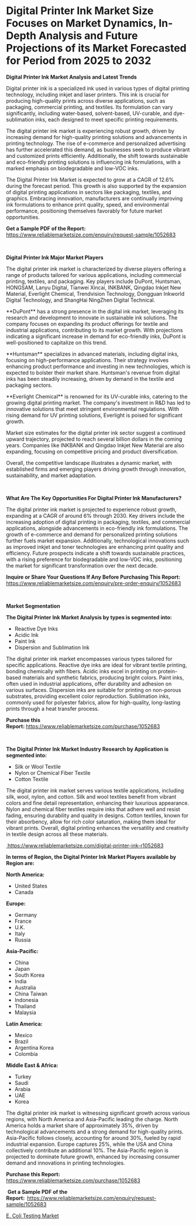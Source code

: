 <p><h1>Digital Printer Ink Market Size Focuses on Market Dynamics, In-Depth Analysis and Future Projections of its Market Forecasted for Period from 2025 to 2032</h1></p><p><strong>Digital Printer Ink Market Analysis and Latest Trends</strong></p>
<p><p>Digital printer ink is a specialized ink used in various types of digital printing technology, including inkjet and laser printers. This ink is crucial for producing high-quality prints across diverse applications, such as packaging, commercial printing, and textiles. Its formulation can vary significantly, including water-based, solvent-based, UV-curable, and dye-sublimation inks, each designed to meet specific printing requirements.</p><p>The digital printer ink market is experiencing robust growth, driven by increasing demand for high-quality printing solutions and advancements in printing technology. The rise of e-commerce and personalized advertising has further accelerated this demand, as businesses seek to produce vibrant and customized prints efficiently. Additionally, the shift towards sustainable and eco-friendly printing solutions is influencing ink formulations, with a marked emphasis on biodegradable and low-VOC inks.</p><p>The Digital Printer Ink Market is expected to grow at a CAGR of 12.6% during the forecast period. This growth is also supported by the expansion of digital printing applications in sectors like packaging, textiles, and graphics. Embracing innovation, manufacturers are continually improving ink formulations to enhance print quality, speed, and environmental performance, positioning themselves favorably for future market opportunities.</p></p>
<p><strong>Get a Sample PDF of the Report:&nbsp;</strong> <a href="https://www.reliablemarketsize.com/enquiry/request-sample/1052683?utm_campaign=2479&utm_medium=2&utm_source=Github&utm_content=ia&utm_term=22032025&utm_id=digital-printer-ink">https://www.reliablemarketsize.com/enquiry/request-sample/1052683</a></p>
<p>&nbsp;</p>
<p><strong>Digital Printer Ink Major Market Players</strong></p>
<p><p>The digital printer ink market is characterized by diverse players offering a range of products tailored for various applications, including commercial printing, textiles, and packaging. Key players include DuPont, Huntsman, HONGSAM, Lanyu Digital, Tianwei Xincai, INKBANK, Qingdao Inkjet New Material, Everlight Chemical, Trendvision Technology, Dongguan Inkworld Digital Technology, and ShangHai NingZhen Digital Technical.</p><p>**DuPont** has a strong presence in the digital ink market, leveraging its research and development to innovate in sustainable ink solutions. The company focuses on expanding its product offerings for textile and industrial applications, contributing to its market growth. With projections indicating a significant increase in demand for eco-friendly inks, DuPont is well-positioned to capitalize on this trend.</p><p>**Huntsman** specializes in advanced materials, including digital inks, focusing on high-performance applications. Their strategy involves enhancing product performance and investing in new technologies, which is expected to bolster their market share. Huntsman's revenue from digital inks has been steadily increasing, driven by demand in the textile and packaging sectors.</p><p>**Everlight Chemical** is renowned for its UV-curable inks, catering to the growing digital printing market. The company's investment in R&D has led to innovative solutions that meet stringent environmental regulations. With rising demand for UV printing solutions, Everlight is poised for significant growth.</p><p>Market size estimates for the digital printer ink sector suggest a continued upward trajectory, projected to reach several billion dollars in the coming years. Companies like INKBANK and Qingdao Inkjet New Material are also expanding, focusing on competitive pricing and product diversification.</p><p>Overall, the competitive landscape illustrates a dynamic market, with established firms and emerging players driving growth through innovation, sustainability, and market adaptation.</p></p>
<p>&nbsp;</p>
<p><strong>What Are The Key Opportunities For Digital Printer Ink Manufacturers?</strong></p>
<p><p>The digital printer ink market is projected to experience robust growth, expanding at a CAGR of around 6% through 2030. Key drivers include the increasing adoption of digital printing in packaging, textiles, and commercial applications, alongside advancements in eco-friendly ink formulations. The growth of e-commerce and demand for personalized printing solutions further fuels market expansion. Additionally, technological innovations such as improved inkjet and toner technologies are enhancing print quality and efficiency. Future prospects indicate a shift towards sustainable practices, with a rising preference for biodegradable and low-VOC inks, positioning the market for significant transformation over the next decade.</p></p>
<p><strong>Inquire or Share Your Questions If Any Before Purchasing This Report:</strong> <a href="https://www.reliablemarketsize.com/enquiry/pre-order-enquiry/1052683?utm_campaign=2479&utm_medium=2&utm_source=Github&utm_content=ia&utm_term=22032025&utm_id=digital-printer-ink">https://www.reliablemarketsize.com/enquiry/pre-order-enquiry/1052683</a></p>
<p>&nbsp;</p>
<p><strong>Market Segmentation</strong></p>
<p><strong>The Digital Printer Ink Market Analysis by types is segmented into:</strong></p>
<p><ul><li>Reactive Dye Inks</li><li>Acidic Ink</li><li>Paint Ink</li><li>Dispersion and Sublimation Ink</li></ul></p>
<p><p>The digital printer ink market encompasses various types tailored for specific applications. Reactive dye inks are ideal for vibrant textile printing, bonding chemically with fibers. Acidic inks excel in printing on protein-based materials and synthetic fabrics, producing bright colors. Paint inks, often used in industrial applications, offer durability and adhesion on various surfaces. Dispersion inks are suitable for printing on non-porous substrates, providing excellent color reproduction. Sublimation inks, commonly used for polyester fabrics, allow for high-quality, long-lasting prints through a heat transfer process.</p></p>
<p><strong>Purchase this Report:&nbsp;</strong><a href="https://www.reliablemarketsize.com/purchase/1052683?utm_campaign=2479&utm_medium=2&utm_source=Github&utm_content=ia&utm_term=22032025&utm_id=digital-printer-ink">https://www.reliablemarketsize.com/purchase/1052683</a></p>
<p>&nbsp;</p>
<p><strong>The Digital Printer Ink Market Industry Research by Application is segmented into:</strong></p>
<p><ul><li>Silk or Wool Textile</li><li>Nylon or Chemical Fiber Textile</li><li>Cotton Textile</li></ul></p>
<p><p>The digital printer ink market serves various textile applications, including silk, wool, nylon, and cotton. Silk and wool textiles benefit from vibrant colors and fine detail representation, enhancing their luxurious appearance. Nylon and chemical fiber textiles require inks that adhere well and resist fading, ensuring durability and quality in designs. Cotton textiles, known for their absorbency, allow for rich color saturation, making them ideal for vibrant prints. Overall, digital printing enhances the versatility and creativity in textile design across all these materials.</p></p>
<p><a href="https://www.reliablemarketsize.com/digital-printer-ink-r1052683?utm_campaign=2479&utm_medium=2&utm_source=Github&utm_content=ia&utm_term=22032025&utm_id=digital-printer-ink">&nbsp;https://www.reliablemarketsize.com/digital-printer-ink-r1052683</a></p>
<p><strong>In terms of Region, the Digital Printer Ink Market Players available by Region are:</strong></p>
<p>
    <p> <strong> North America: </strong>
        <ul>
            <li>United States</li>
            <li>Canada</li>
        </ul>
        </p> 
    <p> <strong> Europe: </strong>
        <ul>
            <li>Germany</li>
            <li>France</li>
            <li>U.K.</li>
            <li>Italy</li>
            <li>Russia</li>
        </ul>
        </p> 
    <p> <strong> Asia-Pacific: </strong>
        <ul>
            <li>China</li>
            <li>Japan</li>
            <li>South Korea</li>
            <li>India</li>
            <li>Australia</li>
            <li>China Taiwan</li>
            <li>Indonesia</li>
            <li>Thailand</li>
            <li>Malaysia</li>
        </ul>
        </p> 
    <p> <strong> Latin America: </strong>
        <ul>
            <li>Mexico</li>
            <li>Brazil</li>
            <li>Argentina Korea</li>
            <li>Colombia</li>
        </ul>
        </p> 
    <p> <strong> Middle East & Africa: </strong>
        <ul>
            <li>Turkey</li>
            <li>Saudi</li>
            <li>Arabia</li>
            <li>UAE</li>
            <li>Korea</li>
        </ul>
    </p>
    </p>
<p><p>The digital printer ink market is witnessing significant growth across various regions, with North America and Asia-Pacific leading the charge. North America holds a market share of approximately 35%, driven by technological advancements and a strong demand for high-quality prints. Asia-Pacific follows closely, accounting for around 30%, fueled by rapid industrial expansion. Europe captures 25%, while the USA and China collectively contribute an additional 10%. The Asia-Pacific region is projected to dominate future growth, enhanced by increasing consumer demand and innovations in printing technologies.</p></p>
<p><strong>Purchase this Report: </strong><a href="https://www.reliablemarketsize.com/purchase/1052683?utm_campaign=2479&utm_medium=2&utm_source=Github&utm_content=ia&utm_term=22032025&utm_id=digital-printer-ink">https://www.reliablemarketsize.com/purchase/1052683</a></p>
<p>&nbsp;<strong>Get a Sample PDF of the Report:&nbsp;&nbsp;</strong><a href="https://www.reliablemarketsize.com/enquiry/request-sample/1052683?utm_campaign=2479&utm_medium=2&utm_source=Github&utm_content=ia&utm_term=22032025&utm_id=digital-printer-ink">https://www.reliablemarketsize.com/enquiry/request-sample/1052683</a></p>
<p><strong></strong></p>
<p><p><a href="https://github.com/oslieselotte2192/Market-Research-Report-List-1/blob/main/e-coli-testing-market.md?utm_campaign=2479&utm_medium=2&utm_source=Github&utm_content=ia&utm_term=22032025&utm_id=digital-printer-ink">E. Coli Testing Market</a></p></p>